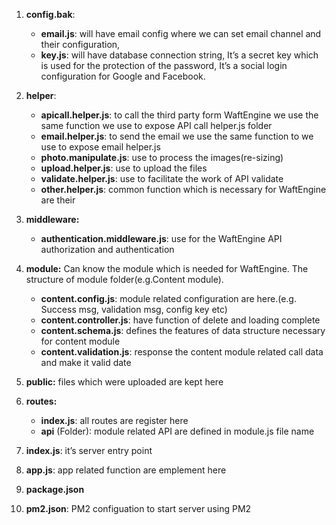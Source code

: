 1. **config.bak**:
   * **email.js**: will have email config where we can set email channel and their configuration, 
   * **key.js**: will have database connection string, It’s a secret key which is used for the protection of the password, It’s a social login configuration for Google and Facebook.

2. **helper**:
   * **apicall.helper.js**: to call the third party form WaftEngine we use the same function we use to expose API call helper.js folder
   * **email.helper.js**: to send the email we use the same function to we use to expose email helper.js
   * **photo.manipulate.js**: use to process the images(re-sizing)
   * **upload.helper.js**: use to upload the files
   * **validate.helper.js**: use to facilitate the work of API validate
   * **other.helper.js**: common function which is necessary for WaftEngine are their

3. **middleware:**
   * **authentication.middleware.js**: use for the WaftEngine API authorization and authentication

4. **module:** Can know the module which is needed for WaftEngine. The structure of module folder(e.g.Content module).
   * **content.config.js**: module related configuration are here.(e.g. Success msg, validation msg, config key etc)
   * **content.controller.js**: have function of delete and loading complete
   * **content.schema.js**: defines the features of data structure necessary for content module
   * **content.validation.js**: response the content module related call data and make it valid date

5. **public:** files which were uploaded are kept here

6. **routes:**
   * **index.js**: all routes are register here
   * **api** (Folder): module related API are defined in module.js file name

7. **index.js**: it’s server entry point

8. **app.js**: app related function are emplement here

9. **package.json**

10. **pm2.json**: PM2 configuation to start server using PM2